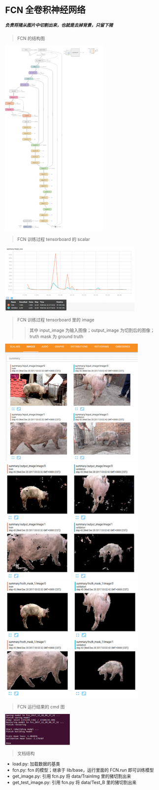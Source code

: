 # FCN 全卷积神经网络

##### 负责将猪从图片中切割出来，也就是去掉背景，只留下猪

> FCN 的结构图

<img src="../tmp/fcn_graph.png" alt="FCN 的结构图" height="600" width="320">

> FCN 训练过程 tensorboard 的 scalar

<img src="../tmp/fcn_scalar.png" alt="FCN 训练过程 tensorboard 的 scalar" height="210" width="420">

> FCN 训练过程 tensorboard 里的 image
>> 其中 input_image 为输入图像；output_image 为切割后的图像；truth mask 为 ground truth

<img src="../tmp/fcn_img_1.png" alt="FCN 训练过程 tensorboard tensorboard 里的 image 1" height="381" width="431">
<img src="../tmp/fcn_img_2.png" alt="FCN 训练过程 tensorboard tensorboard 里的 image 2" height="381" width="431">
<img src="../tmp/fcn_img_3.png" alt="FCN 训练过程 tensorboard tensorboard 里的 image 3" height="381" width="431">

> FCN 运行结果的 cmd 图

<img src="../tmp/fcn_cmd.png" alt="FCN 运行结果的 cmd 图" height="100" width="210">

> 文档结构
- load.py: 加载数据的基类
- fcn.py: fcn 的模型；继承于 lib/base，运行里面的 FCN.run 即可训练模型
- get_image.py: 引用 fcn.py 将 data/TrainImg 里的猪切割出来
- get_test_image.py: 引用 fcn.py 将 data/Test_B 里的猪切割出来
